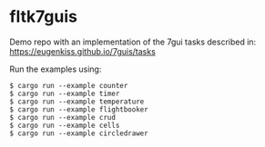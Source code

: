 # fltk7guis

Demo repo with an implementation of the 7gui tasks described in:
https://eugenkiss.github.io/7guis/tasks

Run the examples using:
```
$ cargo run --example counter
$ cargo run --example timer
$ cargo run --example temperature
$ cargo run --example flightbooker
$ cargo run --example crud
$ cargo run --example cells
$ cargo run --example circledrawer
```